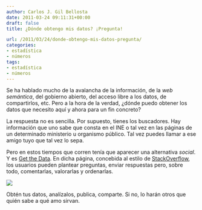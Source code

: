 ```yaml
---
author: Carlos J. Gil Bellosta
date: 2011-03-24 09:11:31+00:00
draft: false
title: ¿Dónde obtengo mis datos? ¡Pregunta!

url: /2011/03/24/donde-obtengo-mis-datos-pregunta/
categories:
- estadística
- números
tags:
- estadística
- números
---
```


Se ha hablado mucho de la avalancha de la información, de la _web semántica_, del gobierno abierto, del acceso libre a los datos, de compartirlos, etc. Pero a la hora de la verdad, ¿dónde puedo obtener los datos que necesito aquí y ahora para un fin concreto?

La respuesta no es sencilla. Por supuesto, tienes los buscadores. Hay información que uno sabe que consta en el INE o tal vez en las páginas de un determinado ministerio u organismo público. Tal vez puedes llamar a ese amigo tuyo que tal vez lo sepa.

Pero en estos tiempos que corren tenía que aparecer una alternativa _social_. Y es [Get the Data](http://getthedata.org/). En dicha página, concebida al estilo de [StackOverflow](http://stackoverflow.com), los usuarios pueden plantear preguntas, enviar respuestas pero, sobre todo, comentarlas, valorarlas y ordenarlas.

[![](/wp-uploads/2011/03/ckan_logo_box.png#center)
](/wp-uploads/2011/03/ckan_logo_box.png#center)

Obtén tus datos, analízalos, publica, comparte. Si no, lo harán otros que quién sabe a qué amo sirvan.
